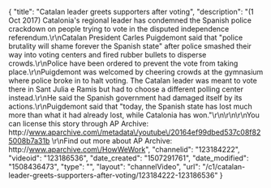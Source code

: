 {
    "title": "Catalan leader greets supporters after voting",
    "description": "(1 Oct 2017) Catalonia's regional leader has condemned the Spanish police crackdown on people trying to vote in the disputed independence referendum.\r\nCatalan President Carles Puigdemont said that \"police brutality will shame forever the Spanish state\" after police smashed their way into voting centers and fired rubber bullets to disperse crowds.\r\nPolice have been ordered to prevent the vote from taking place.\r\nPuigdemont was welcomed by cheering crowds at the gymnasium where police broke in to halt voting. The Catalan leader was meant to vote there in Sant Julia e Ramis but had to choose a different polling center instead.\r\nHe said the Spanish government had damaged itself by its actions.\r\nPuigdemont said that \"today, the Spanish state has lost much more than what it had already lost, while Catalonia has won.\"\r\n\r\n\r\nYou can license this story through AP Archive: http:\/\/www.aparchive.com\/metadata\/youtube\/20164ef99dbed537c08f825008b7a31b \r\nFind out more about AP Archive: http:\/\/www.aparchive.com\/HowWeWork",
    "channelid": "123184222",
    "videoid": "123186536",
    "date_created": "1507291761",
    "date_modified": "1508436473",
    "type": "",
    "layout": "channelVideo",
    "url": "\/c1\/catalan-leader-greets-supporters-after-voting\/123184222-123186536"
}